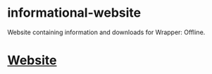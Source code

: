 # informational-website
Website containing information and downloads for Wrapper: Offline.

# [Website](https://wrapper-offline.ga)
